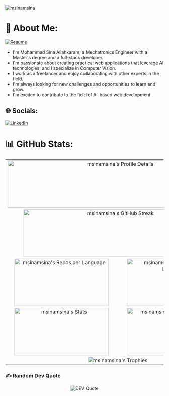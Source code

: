 <p align="left"> <img src="https://komarev.com/ghpvc/?username=msinamsina&label=Profile%20views&color=0e75b6&style=flat" alt="msinamsina" /> </p>

# 💫 About Me: 
<a href="https://github.com/msinamsina/CV/raw/main/MohammadSinaAlahkaram.pdf" target="_blank">
  <img src="https://img.shields.io/badge/Resume-View-blue?style=flat" alt="Resume" />
</a>

- I'm Mohammad Sina Allahkaram, a Mechatronics Engineer with a Master's degree and a full-stack developer.
- I'm passionate about creating practical web applications that leverage AI technologies, and I specialize in Computer Vision.
- I work as a freelancer and enjoy collaborating with other experts in the field.
- I'm always looking for new challenges and opportunities to learn and grow.
- I'm excited to contribute to the field of AI-based web development.



## 🌐 Socials:
[![LinkedIn](https://img.shields.io/badge/LinkedIn-%230077B5.svg?logo=linkedin&logoColor=white)](https://linkedin.com/in/mohammad-sina-allahkaram-5b5a8a1a9) 

# 📊 GitHub Stats:

<table align="center">
  <tr>
    <td colspan="2" align="center">
      <img src="https://github-profile-summary-cards.vercel.app/api/cards/profile-details?username=msinamsina&theme=onedark" alt="msinamsina's Profile Details" width="700" height="150">
    </td>
  </tr>
  <tr>
    <td colspan="2" align="center">
      <img src="https://github-readme-streak-stats.herokuapp.com/?user=msinamsina&theme=onedark" alt="msinamsina's GitHub Streak" width="600" height="150"><br>
    </td>
  </tr>
  <tr>
    <td align="center">
      <img src="https://github-profile-summary-cards.vercel.app/api/cards/repos-per-language?username=msinamsina&theme=onedark" alt="msinamsina's Repos per Language" width="300" height="150">
    </td>
    <td align="center">
      <img src="https://github-profile-summary-cards.vercel.app/api/cards/most-commit-language?username=msinamsina&theme=onedark" alt="msinamsina's Most Commit Language" width="300" height="150">
    </td>
  </tr>
  <tr>
    <td align="center">
      <img src="https://github-profile-summary-cards.vercel.app/api/cards/stats?username=msinamsina&theme=onedark" alt="msinamsina's Stats" width="300" height="150">
    </td>
    <td align="center">
      <img src="https://github-profile-summary-cards.vercel.app/api/cards/productive-time?username=msinamsina&theme=onedark" alt="msinamsina's Productive Time" width="300" height="150">
    </td>
  </tr>
  <tr>
    <td colspan="2" align="center">
      <img src="https://github-profile-trophy.vercel.app/?username=msinamsina&column=9&theme=onedark" alt="msinamsina's Trophies">
    </td>
  </tr>
</table>


### ✍️ Random Dev Quote
<div align="center">
  <img src="https://quotes-github-readme.vercel.app/api?type=horizontal&theme=onedark" alt="DEV Quote">
</div>
<!-- Proudly created with GPRM ( https://gprm.itsvg.in ) -->
<!---
msinamsina/msinamsina is a ✨ special ✨ repository because its `README.md` (this file) appears on your GitHub profile.
You can click the Preview link to take a look at your changes.
--->
